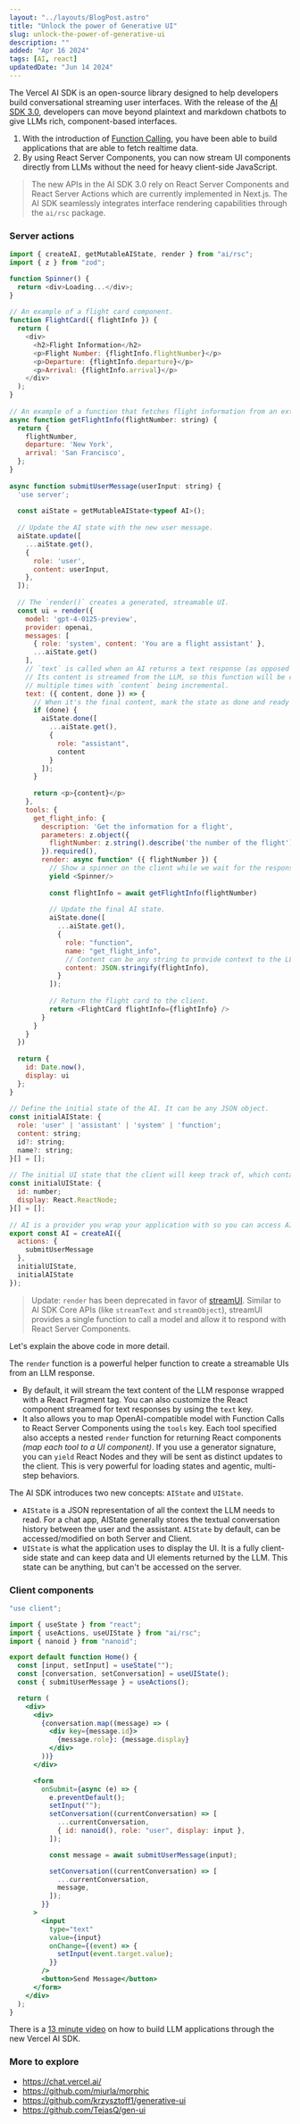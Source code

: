 ```yaml
---
layout: "../layouts/BlogPost.astro"
title: "Unlock the power of Generative UI"
slug: unlock-the-power-of-generative-ui
description: ""
added: "Apr 16 2024"
tags: [AI, react]
updatedDate: "Jun 14 2024"
---
```


The Vercel AI SDK is an open-source library designed to help developers build conversational streaming user interfaces. With the release of the [AI SDK 3.0](https://vercel.com/blog/ai-sdk-3-generative-ui), developers can move beyond plaintext and markdown chatbots to give LLMs rich, component-based interfaces.

1. With the introduction of [Function Calling](https://platform.openai.com/docs/guides/function-calling), you have been able to build applications that are able to fetch realtime data.
2. By using React Server Components, you can now stream UI components directly from LLMs without the need for heavy client-side JavaScript.

> The new APIs in the AI SDK 3.0 rely on React Server Components and React Server Actions which are currently implemented in Next.js. The AI SDK seamlessly integrates interface rendering capabilities through the `ai/rsc` package.

### Server actions

```js
import { createAI, getMutableAIState, render } from "ai/rsc";
import { z } from "zod";

function Spinner() {
  return <div>Loading...</div>;
}
 
// An example of a flight card component.
function FlightCard({ flightInfo }) {
  return (
    <div>
      <h2>Flight Information</h2>
      <p>Flight Number: {flightInfo.flightNumber}</p>
      <p>Departure: {flightInfo.departure}</p>
      <p>Arrival: {flightInfo.arrival}</p>
    </div>
  );
}
 
// An example of a function that fetches flight information from an external API.
async function getFlightInfo(flightNumber: string) {
  return {
    flightNumber,
    departure: 'New York',
    arrival: 'San Francisco',
  };
}
 
async function submitUserMessage(userInput: string) {
  'use server';
 
  const aiState = getMutableAIState<typeof AI>();
 
  // Update the AI state with the new user message.
  aiState.update([
    ...aiState.get(),
    {
      role: 'user',
      content: userInput,
    },
  ]);
 
  // The `render()` creates a generated, streamable UI.
  const ui = render({
    model: 'gpt-4-0125-preview',
    provider: openai,
    messages: [
      { role: 'system', content: 'You are a flight assistant' },
      ...aiState.get()
    ],
    // `text` is called when an AI returns a text response (as opposed to a tool call).
    // Its content is streamed from the LLM, so this function will be called
    // multiple times with `content` being incremental.
    text: ({ content, done }) => {
      // When it's the final content, mark the state as done and ready for the client to access.
      if (done) {
        aiState.done([
          ...aiState.get(),
          {
            role: "assistant",
            content
          }
        ]);
      }
 
      return <p>{content}</p>
    },
    tools: {
      get_flight_info: {
        description: 'Get the information for a flight',
        parameters: z.object({
          flightNumber: z.string().describe('the number of the flight')
        }).required(),
        render: async function* ({ flightNumber }) {
          // Show a spinner on the client while we wait for the response.
          yield <Spinner/>
 
          const flightInfo = await getFlightInfo(flightNumber)
 
          // Update the final AI state.
          aiState.done([
            ...aiState.get(),
            {
              role: "function",
              name: "get_flight_info",
              // Content can be any string to provide context to the LLM in the rest of the conversation.
              content: JSON.stringify(flightInfo),
            }
          ]);
 
          // Return the flight card to the client.
          return <FlightCard flightInfo={flightInfo} />
        }
      }
    }
  })
 
  return {
    id: Date.now(),
    display: ui
  };
}
 
// Define the initial state of the AI. It can be any JSON object.
const initialAIState: {
  role: 'user' | 'assistant' | 'system' | 'function';
  content: string;
  id?: string;
  name?: string;
}[] = [];
 
// The initial UI state that the client will keep track of, which contains the message IDs and their UI nodes.
const initialUIState: {
  id: number;
  display: React.ReactNode;
}[] = [];
 
// AI is a provider you wrap your application with so you can access AI and UI state in your components.
export const AI = createAI({
  actions: {
    submitUserMessage
  },
  initialUIState,
  initialAIState
});
```

> Update: `render` has been deprecated in favor of [streamUI](https://sdk.vercel.ai/docs/ai-sdk-rsc/streaming-react-components). Similar to AI SDK Core APIs (like `streamText` and `streamObject`), streamUI provides a single function to call a model and allow it to respond with React Server Components.

Let's explain the above code in more detail.

The `render` function is a powerful helper function to create a streamable UIs from an LLM response.
- By default, it will stream the text content of the LLM response wrapped with a React Fragment tag. You can also customize the React component streamed for text responses by using the `text` key.
- It also allows you to map OpenAI-compatible model with Function Calls to React Server Components using the `tools` key. Each tool specified also accepts a nested `render` function for returning React components *(map each tool to a UI component)*. If you use a generator signature, you can `yield` React Nodes and they will be sent as distinct updates to the client. This is very powerful for loading states and agentic, multi-step behaviors.

The AI SDK introduces two new concepts: `AIState` and `UIState`.
- `AIState` is a JSON representation of all the context the LLM needs to read. For a chat app, AIState generally stores the textual conversation history between the user and the assistant. `AIState` by default, can be accessed/modified on both Server and Client.
- `UIState` is what the application uses to display the UI. It is a fully client-side state and can keep data and UI elements returned by the LLM. This state can be anything, but can't be accessed on the server.

### Client components

```jsx
"use client";

import { useState } from "react";
import { useActions, useUIState } from "ai/rsc";
import { nanoid } from "nanoid";

export default function Home() {
  const [input, setInput] = useState("");
  const [conversation, setConversation] = useUIState();
  const { submitUserMessage } = useActions();

  return (
    <div>
      <div>
        {conversation.map((message) => (
          <div key={message.id}>
            {message.role}: {message.display}
          </div>
        ))}
      </div>

      <form
        onSubmit={async (e) => {
          e.preventDefault();
          setInput("");
          setConversation((currentConversation) => [
            ...currentConversation,
            { id: nanoid(), role: "user", display: input },
          ]);

          const message = await submitUserMessage(input);

          setConversation((currentConversation) => [
            ...currentConversation,
            message,
          ]);
        }}
      >
        <input
          type="text"
          value={input}
          onChange={(event) => {
            setInput(event.target.value);
          }}
        />
        <button>Send Message</button>
      </form>
    </div>
  );
}
```

There is a [13 minute video](https://www.youtube.com/watch?v=UDm-hvwpzBI) on how to build LLM applications through the new Vercel AI SDK.

### More to explore
- https://chat.vercel.ai/
- https://github.com/miurla/morphic
- https://github.com/krzysztoff1/generative-ui
- https://github.com/TejasQ/gen-ui
